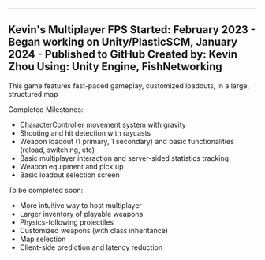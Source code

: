----------------------
Kevin's Multiplayer FPS
Started: February 2023 - Began working on Unity/PlasticSCM, January 2024 - Published to GitHub
Created by: Kevin Zhou
Using: Unity Engine, FishNetworking
----------------------
This game features fast-paced gameplay, customized loadouts, in a large, structured map

Completed Milestones:
- CharacterController movement system with gravity
- Shooting and hit detection with raycasts
- Weapon loadout (1 primary, 1 secondary) and basic functionalities (reload, switching, etc)
- Basic multiplayer interaction and server-sided statistics tracking
- Weapon equipment and pick up
- Basic loadout selection screen

To be completed soon:
- More intuitive way to host multiplayer
- Larger inventory of playable weapons
- Physics-following projectiles
- Customized weapons (with class inheritance)
- Map selection
- Client-side prediction and latency reduction

